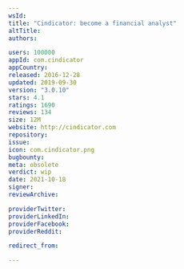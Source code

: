 ```yaml
---
wsId: 
title: "Cindicator: become a financial analyst"
altTitle: 
authors:

users: 100000
appId: com.cindicator
appCountry: 
released: 2016-12-28
updated: 2019-09-30
version: "3.0.10"
stars: 4.1
ratings: 1690
reviews: 134
size: 12M
website: http://cindicator.com
repository: 
issue: 
icon: com.cindicator.png
bugbounty: 
meta: obsolete
verdict: wip
date: 2021-10-18
signer: 
reviewArchive:

providerTwitter: 
providerLinkedIn: 
providerFacebook: 
providerReddit: 

redirect_from:

---
```


